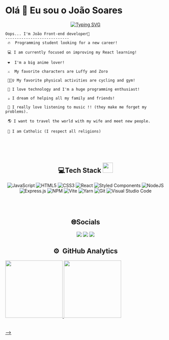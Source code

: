## <h1>Olá 🖖 Eu sou o João Soares </h1>

<div align='center'>
<a href="https://git.io/typing-svg"><img src="https://readme-typing-svg.herokuapp.com?font=&size=22&duration=4000&pause=1000&color=F7E11A&center=true&vCenter=true&width=435&lines=Hello+how+are+you%3F+My+name+is+Jo%C3%A3o%2C+;Welcome+to+my+portfolio+I'm+a;Front-end+developer%2C+and+in+the;future+I'll+become+mobile+Developer" alt="Typing SVG" /></a>
</div>

```
Oops... I'm João Front-end developer🎃
----------------------------
 🔥  Programming student looking for a new career!
 
 💻 I am currently focused on improving my React learning!
 
 ❤  I'm a big anime lover!
 
 ⚔  My favorite characters are Luffy and Zoro
 
 🚴🏾‍♀️ My favorite physical activities are cycling and gym!
 
 🚀 I love technology and I'm a huge programming enthusiast!
 
 ☕ I dream of helping all my family and friends!
 
 🎵 I really love listening to music !! (they make me forget my problems).
 
 🌎 I want to travel the world with my wife and meet new people.
 
 📿 I am Catholic (I respect all religions)
  
```
<br><br>


 <div align='center'>
  
## 💻Tech Stack <img src = "https://media2.giphy.com/media/QssGEmpkyEOhBCb7e1/giphy.gif?cid=ecf05e47a0n3gi1bfqntqmob8g9aid1oyj2wr3ds3mg700bl&rid=giphy.gif" width = 32px>
 ![JavaScript](https://img.shields.io/badge/javascript-%23323330.svg?style=for-the-badge&logo=javascript&logoColor=%23F7DF1E) ![HTML5](https://img.shields.io/badge/html5-%23E34F26.svg?style=for-the-badge&logo=html5&logoColor=white) ![CSS3](https://img.shields.io/badge/css3-%231572B6.svg?style=for-the-badge&logo=css3&logoColor=white) ![React](https://img.shields.io/badge/react-%2320232a.svg?style=for-the-badge&logo=react&logoColor=%2361DAFB) ![Styled Components](https://img.shields.io/badge/styled--components-DB7093?style=for-the-badge&logo=styled-components&logoColor=white) ![NodeJS](https://img.shields.io/badge/node.js-6DA55F?style=for-the-badge&logo=node.js&logoColor=white) ![Express.js](https://img.shields.io/badge/express.js-%23404d59.svg?style=for-the-badge&logo=express&logoColor=%2361DAFB) ![NPM](https://img.shields.io/badge/NPM-%23000000.svg?style=for-the-badge&logo=npm&logoColor=white)   ![Vite](https://img.shields.io/badge/vite-%23646CFF.svg?style=for-the-badge&logo=vite&logoColor=white) ![Yarn](https://img.shields.io/badge/yarn-%232C8EBB.svg?style=for-the-badge&logo=yarn&logoColor=white)    ![Git](https://img.shields.io/badge/git-%23F05033.svg?style=for-the-badge&logo=git&logoColor=white) ![Visual Studio Code](https://img.shields.io/badge/Visual%20Studio%20Code-0078d7.svg?style=for-the-badge&logo=visual-studio-code&logoColor=white)
 
  
  <br><br>
  ## 🌐Socials
  
  
 
  <a href="https://www.instagram.com/juao_dossantos/" target="_blank"><img src="https://img.shields.io/badge/-Instagram-%23E4405F?style=for-the-badge&logo=instagram&logoColor=white" ></a>
  <a href = "mailto: joao.soares.9686@gmail.com" target="_blank"><img src="https://img.shields.io/badge/Gmail-D14836?style=for-the-badge&logo=gmail&logoColor=white" ></a> 
  <a href = "https://www.linkedin.com/in/joao-soares-339642215/" target="_blank"><img src="https://img.shields.io/badge/LinkedIn-0077B5?style=for-the-badge&logo=linkedin&logoColor=white" ></a>
  
  ## ⚙️ &nbsp;GitHub Analytics


<div align="left">
  <a href="https://github.com/jj-soares">
  <img height="180em" src="https://github-readme-stats.vercel.app/api?username=jj-soares&show_icons=true&theme=vision-friendly-dark"/>
  <img height="180em" src="https://github-readme-stats.vercel.app/api/top-langs/?username=jj-soares&layout=compact&theme=vision-friendly-dark"/>
</div>
 <br><br>
  </div>
-->
